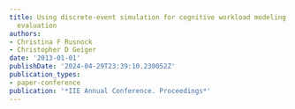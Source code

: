 ```yaml
---
title: Using discrete-event simulation for cognitive workload modeling and system
  evaluation
authors:
- Christina F Rusnock
- Christopher D Geiger
date: '2013-01-01'
publishDate: '2024-04-29T23:39:10.230052Z'
publication_types:
- paper-conference
publication: '*IIE Annual Conference. Proceedings*'
---
```

